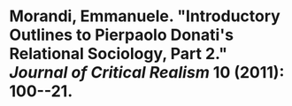 Morandi, Emmanuele. "Introductory Outlines to Pierpaolo Donati's Relational Sociology, Part 2." *Journal of Critical Realism* 10 (2011): 100--21.
===